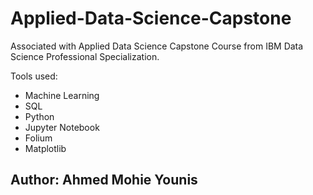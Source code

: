# Applied-Data-Science-Capstone
Associated with Applied Data Science Capstone Course from IBM Data Science Professional Specialization.

Tools used:
+ Machine Learning
+ SQL
+ Python
+ Jupyter Notebook
+ Folium
+ Matplotlib

## **Author: Ahmed Mohie Younis**
